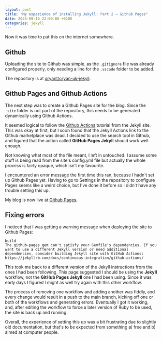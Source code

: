 ```yaml
---
layout: post
title: "My experience of installing Jekyll: Part 2 – Github Pages"
date: 2025-09-16 22:00:00 +0100
categories: jekyll
---
```


Now it was time to put this on the internet somewhere.

## Github

Uploading the site to Github was simple, as the `.gitignore` file was already configured properly, only needing a line for the `.vscode` folder to be added.

The repository is at [oryant/oryan-uk-jekyll](https://github.com/oryant/oryan-uk-jekyll).

## Github Pages and Github Actions

The next step was to create a Github Pages site for the blog. Since the `_site` folder is not part of the repository, this needs to be generated dynamically using Github Actions.

It seemed logical to follow the [Github Actions](https://ashmaroli.github.io/jekyll/docs/continuous-integration/github-actions/) tutorial from the Jekyll site. This was okay at first, but I soon found that the Jekyll Actions link to the Github marketplace was dead. I decided to use the search tool in Github, and figured that the action called **GitHub Pages Jekyll** should work well enough.

Not knowing what most of the file meant, I left in untouched. I assume some stuff is being read from the site's config.yml file but actually the whole process is fairly opaque, which isn't my favourite.

I encountered an error message the first time this ran, because I hadn't set up Github Pages yet. Having to go to Settings in the repository to configure Pages seems like a weird choice, but I've done it before so I didn't have any trouble setting this up.

My blog is now live at [Github Pages](https://oryant.github.io/oryan-uk-jekyll).

## Fixing errors

I noticed that I was getting a warning message when deploying the site to Github Pages:

```
build
The github-pages gem can't satisfy your Gemfile's dependencies. If you want to use a different Jekyll version or need additional dependencies, consider building Jekyll site with GitHub Actions: https://jekyllrb.com/docs/continuous-integration/github-actions/
```

This took me back to a different version of the Jekyll instructions from the ones I had been following. This page suggested I should be using the **Jekyll** workflow, not the **GitHub Pages Jekyll** one I had been using. Since it was early days I figured I might as well try again with this other workflow.

The process of removing one workflow and adding another was fiddly, and every change would result in a push to the main branch, kicking off one or both of the workflows and generating errors. Eventually I got it working, and, after editing the workflow to force a later version of Ruby to be used, the site is back up and running.

Overall, the experience of setting this up was a bit frustrating due to slightly old documentation, but that's to be expected from something a) free and b) aimed at computer people.
